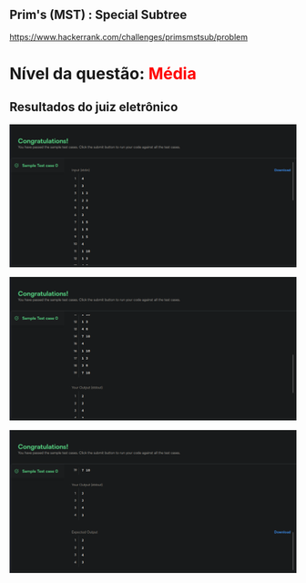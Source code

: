## Prim's (MST) : Special Subtree

https://www.hackerrank.com/challenges/primsmstsub/problem

# Nível da questão: <span style="color: red;">Média</span>

## Resultados do juiz eletrônico

![](/Assets/QuestaoMedia1_case0_1.png)

![](/Assets/QuestaoMedia1_case0_2.png)

![](/Assets/QuestaoMedia1_case0_3.png)